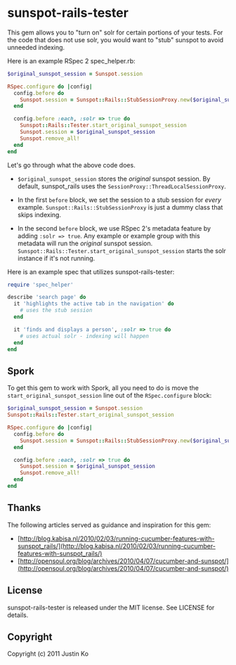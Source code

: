 # sunspot-rails-tester

This gem allows you to "turn on" solr for certain portions
of your tests. For the code that does not use solr, you
would want to "stub" sunspot to avoid unneeded indexing.

Here is an example RSpec 2 spec_helper.rb:

```ruby
$original_sunspot_session = Sunspot.session

RSpec.configure do |config|
  config.before do
    Sunspot.session = Sunspot::Rails::StubSessionProxy.new($original_sunspot_session)
  end

  config.before :each, :solr => true do
    Sunspot::Rails::Tester.start_original_sunspot_session
    Sunspot.session = $original_sunspot_session
    Sunspot.remove_all!
  end
end
```

Let's go through what the above code does.

* `$original_sunspot_session` stores the _original_ sunspot
  session. By default, sunspot_rails uses the `SessionProxy::ThreadLocalSessionProxy`.

* In the first `before` block, we set the session to a stub session for
  _every_ example. `Sunspot::Rails::StubSessionProxy` is just a dummy class
  that skips indexing.

* In the second `before` block, we use RSpec 2's metadata feature by
  adding `:solr => true`. Any example or example group with this metadata
  will run the _original_ sunspot session.
  `Sunspot::Rails::Tester.start_original_sunspot_session` starts the solr instance
  if it's not running.

Here is an example spec that utilizes sunspot-rails-tester:

```ruby
require 'spec_helper'

describe 'search page' do
  it 'highlights the active tab in the navigation' do
    # uses the stub session
  end

  it 'finds and displays a person', :solr => true do
    # uses actual solr - indexing will happen
  end
end
```

## Spork

To get this gem to work with Spork, all you need to do is move the `start_original_sunspot_session`
line out of the `RSpec.configure` block:

```ruby
$original_sunspot_session = Sunspot.session
Sunspot::Rails::Tester.start_original_sunspot_session

RSpec.configure do |config|
  config.before do
    Sunspot.session = Sunspot::Rails::StubSessionProxy.new($original_sunspot_session)
  end

  config.before :each, :solr => true do
    Sunspot.session = $original_sunspot_session
    Sunspot.remove_all!
  end
end
```

## Thanks

The following articles served as guidance and inspiration for this gem:

* [http://blog.kabisa.nl/2010/02/03/running-cucumber-features-with-sunspot_rails/](http://blog.kabisa.nl/2010/02/03/running-cucumber-features-with-sunspot_rails/)
* [http://opensoul.org/blog/archives/2010/04/07/cucumber-and-sunspot/](http://opensoul.org/blog/archives/2010/04/07/cucumber-and-sunspot/)

## License

sunspot-rails-tester is released under the MIT license. See LICENSE for details.

## Copyright

Copyright (c) 2011 Justin Ko
